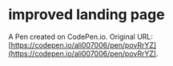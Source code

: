 # improved landing page

A Pen created on CodePen.io. Original URL: [https://codepen.io/ali007006/pen/povRrYZ](https://codepen.io/ali007006/pen/povRrYZ).


